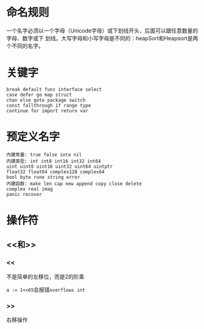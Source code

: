 # 命名规则

一个名字必须以一个字母（Unicode字母）或下划线开头，后面可以跟任意数量的字母、数字或下
划线。大写字母和小写字母是不同的：heapSort和Heapsort是两个不同的名字。



# 关键字

```
break default func interface select
case defer go map struct
chan else goto package switch
const fallthrough if range type
continue for import return var
```



# 预定义名字

```
内建常量: true false iota nil
内建类型: int int8 int16 int32 int64
uint uint8 uint16 uint32 uint64 uintptr
float32 float64 complex128 complex64
bool byte rune string error
内建函数: make len cap new append copy close delete
complex real imag
panic recover
```

# 操作符

## <<和>>

### <<

不是简单的左移位，而是2的阶乘

`a := 1<<65`会报错`overflows int`

### >>

右移操作